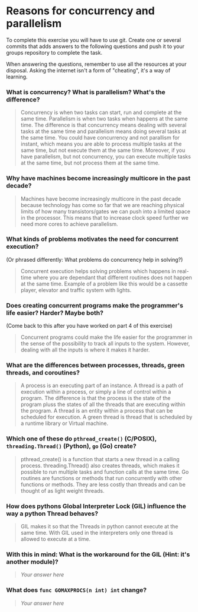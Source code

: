 # Reasons for concurrency and parallelism


To complete this exercise you will have to use git. Create one or several commits that adds answers to the following questions and push it to your groups repository to complete the task.

When answering the questions, remember to use all the resources at your disposal. Asking the internet isn't a form of "cheating", it's a way of learning.

 ### What is concurrency? What is parallelism? What's the difference?
 > Concurrency is when two tasks can start, run and complete at the same time. Parallelism is when two tasks when happens at the same time. 
 The difference is that concurrency means dealing with several tasks at the same time and parallelism means doing several tasks at the same time. You could have concurrency and not parallism for instant, which means you are able to process multiple tasks at the same time, but not execute them at the same time. Moreover, if you have parallelism, but not concurrency, you can execute multiple tasks at the same time, but not process them at the same time.  
 
 ### Why have machines become increasingly multicore in the past decade?
 > Machines have become increasingly multicore in the past decade because technology has come so far that we are reaching physical limits of how many transistors/gates we can push into a limited space in the processor. This means that to increase clock speed further we need more cores to achieve parallelism.
 
 ### What kinds of problems motivates the need for concurrent execution?
 (Or phrased differently: What problems do concurrency help in solving?)
 > Concurrent execution helps solving problems which happens in real-time where you are dependant that different routines does not happen at the same time. Example of a problem like this would be a cassette player, elevator and traffic system with lights.
 
 ### Does creating concurrent programs make the programmer's life easier? Harder? Maybe both?
 (Come back to this after you have worked on part 4 of this exercise)
 > Concurrent programs could make the life easier for the programmer in the sense of the possibility to track all inputs to the system. However, dealing with all the inputs is where it makes it harder.
 
 ### What are the differences between processes, threads, green threads, and coroutines?
 > A process is an executing part of an instance. A thread is a path of execution within a process, or simply a line of control within a program.
The difference is that the process is the state of the program pluss the states of all the threads that are executing within the program.
A thread is an entity within a process that can be scheduled for execution. A green thread is thread that is scheduled by a runtime library or Virtual machine.
 
 ### Which one of these do `pthread_create()` (C/POSIX), `threading.Thread()` (Python), `go` (Go) create?
 > pthread_create() is a function that starts a new thread in a calling process. threading.Thread() also creates threads, which makes it possible to run multiple tasks and function calls at the same time. 
 Go routines are functions or methods that run concurrently with other functions or methods. They are less costly than threads and can be thought of as light weight threads.
 ### How does pythons Global Interpreter Lock (GIL) influence the way a python Thread behaves?
 > GIL makes it so that the Threads in python cannot execute at the same time. With GIL used in the interpreters only one thread is allowed to execute at a time.
 
 ### With this in mind: What is the workaround for the GIL (Hint: it's another module)?
 > *Your answer here*
 
 ### What does `func GOMAXPROCS(n int) int` change? 
 > *Your answer here*
